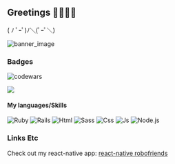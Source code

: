 ## Greetings 🖤👋🏻😁

( ﾉ ﾟｰﾟ)ﾉ＼(ﾟｰﾟ＼)

![banner_image](https://imgur.com/sOo6avk.png)

### Badges
![codewars](https://www.codewars.com/users/stiaannel/badges/small)

![](https://komarev.com/ghpvc/?username=stiaannel&color=1e1e1e)

#### My languages/Skills

![Ruby](https://img.shields.io/badge/Ruby-CC342D?logo=ruby&style=for-the-badge&logoColor=ffffff)
![Rails](https://img.shields.io/badge/Ruby%20On%20Rails-cc0000?logo=ruby-on-rails&style=for-the-badge&logoColor=ffffff)
![Html](https://img.shields.io/badge/Html-E34F26?logo=html5&style=for-the-badge&logoColor=ffffff)
![Sass](https://img.shields.io/badge/Sass-CC6699?logo=sass&style=for-the-badge&logoColor=ffffff)
![Css](https://img.shields.io/badge/Css-1572B6?logo=css3&style=for-the-badge&logoColor=ffffff)
![Js](https://img.shields.io/badge/JS-F7DF1E?logo=javascript&style=for-the-badge&logoColor=ffffff)
![Node.js](https://img.shields.io/badge/Node.js-339933?logo=node.js&style=for-the-badge&logoColor=ffffff)

### Links Etc
Check out my react-native app: [react-native robofriends](https://expo.io/@stiaann/react-native-robofriends)
